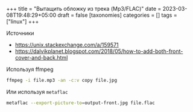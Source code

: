 +++
title = "Вытащить обложку из трека (Mp3/FLAC)"
date = 2023-03-08T19:48:29+05:00
draft = false
[taxonomies]
categories = []
tags = ["linux"]
+++

Источники

- https://unix.stackexchange.com/a/159571
- https://dalvikplanet.blogspot.com/2018/05/how-to-add-both-front-cover-and-back.html

Используя ffmpeg

```sh
ffmpeg -i file.mp3 -an -c:v copy file.jpg
```

Или используя `metaflac`

```sh
metaflac --export-picture-to=output-front.jpg file.flac
```
